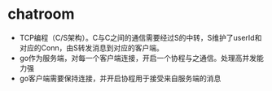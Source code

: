 # chatroom
- TCP编程（C/S架构）。C与C之间的通信需要经过S的中转，S维护了userId和对应的Conn，由S转发消息到对应的客户端。
- go作为服务端，对每一个客户端连接，开启一个协程与之通信。处理高并发能力强
- go客户端需要保持连接，并开启协程用于接受来自服务端的消息
